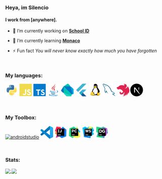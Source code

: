 ### Heya, im Silencio

#### I work from [anywhere].

- 🔭 I’m currently working on **[School ID](https://schoolid.de)**

- 🌱 I’m currently learning **[Monaco](https://microsoft.github.io/monaco-editor)**

- ⚡ Fun fact *You will never know exactly how much you have forgotten*

<br/>

### My languages:

<p> 
  <a href="https://www.python.org" target="_blank" rel="noreferrer"> <img src="https://raw.githubusercontent.com/devicons/devicon/master/icons/python/python-original.svg" alt="python" width="40" height="40"/></a> 
  <a href="https://en.wikipedia.org/wiki/JavaScript" target="_blank" rel="noreferrer"> <img src="https://raw.githubusercontent.com/devicons/devicon/refs/heads/master/icons/javascript/javascript-plain.svg" alt="javascript" width="40" height="40"/></a> 
  <a href="https://www.typescriptlang.org/" target="_blank" rel="noreferrer"> <img src="https://raw.githubusercontent.com/devicons/devicon/refs/heads/master/icons/typescript/typescript-plain.svg" alt="typescript" width="40" height="40"/></a> 
  <a href="https://www.java.com" target="_blank" rel="noreferrer"> <img src="https://raw.githubusercontent.com/devicons/devicon/master/icons/java/java-original.svg" alt="java" width="40" height="40"/></a> 
  <a href="https://dart.dev" target="_blank" rel="noreferrer"> <img src="https://raw.githubusercontent.com/devicons/devicon/master/icons/dart/dart-original.svg" alt="dart" width="40" height="40"/></a> 
  <a href="https://flutter.dev" target="_blank" rel="noreferrer"> <img src="https://raw.githubusercontent.com/devicons/devicon/master/icons/flutter/flutter-original.svg" alt="flutter" width="40" height="40"/></a> 
  <a href="https://www.linux.org/" target="_blank" rel="noreferrer"> <img src="https://raw.githubusercontent.com/devicons/devicon/master/icons/linux/linux-original.svg" alt="linux" width="40" height="40"/></a> 
  <a href="https://www.mysql.com/" target="_blank" rel="noreferrer"> <img src="https://raw.githubusercontent.com/devicons/devicon/master/icons/mysql/mysql-original.svg" alt="mysql" width="40" height="40"/></a> 
  <a href="https://nestjs.com/" target="_blank" rel="noreferrer"> <img src="https://raw.githubusercontent.com/devicons/devicon/master/icons/nestjs/nestjs-original.svg" alt="nestjs" width="40" height="40"/></a> 
  <a href="https://nextjs.org/" target="_blank" rel="noreferrer"> <img src="https://raw.githubusercontent.com/devicons/devicon/master/icons/nextjs/nextjs-original.svg" alt="nextjs" width="40" height="40"/></a> 
</p>

<br/>

### My Toolbox:

<p> 
  <a href="https://developer.android.com/studio" target="_blank" rel="noreferrer"> <img src="https://upload.wikimedia.org/wikipedia/commons/thumb/c/c1/Android_Studio_icon_%282023%29.svg/192px-Android_Studio_icon_%282023%29.svg.png" alt="androidstudio" width="40" height="40"/></a> 
  <a href="https://code.visualstudio.com/" target="_blank" rel="noreferrer"> <img src="https://raw.githubusercontent.com/devicons/devicon/master/icons/vscode/vscode-original.svg" alt="vscode" width="40" height="40"/></a> 
  <a href="https://www.jetbrains.com/idea/" target="_blank" rel="noreferrer"> <img src="https://raw.githubusercontent.com/devicons/devicon/master/icons/intellij/intellij-original.svg" alt="intellij" width="40" height="40"/></a> 
  <a href="https://www.jetbrains.com/pycharm/" target="_blank" rel="noreferrer"> <img src="https://raw.githubusercontent.com/devicons/devicon/master/icons/pycharm/pycharm-original.svg" alt="pycharm" width="40" height="40"/></a> 
  <a href="https://www.jetbrains.com/webstorm/" target="_blank" rel="noreferrer"> <img src="https://raw.githubusercontent.com/devicons/devicon/master/icons/webstorm/webstorm-original.svg" alt="pycharm" width="40" height="40"/></a> 
  <a href="https://www.jetbrains.com/datagrip/" target="_blank" rel="noreferrer"> <img src="https://raw.githubusercontent.com/devicons/devicon/master/icons/datagrip/datagrip-original.svg" alt="pycharm" width="40" height="40"/></a> 
</p>

<br/>

### Stats:

<a href="https://devlencio.net">
  <img height=200 align="center" src="https://silencio-readme-stats.vercel.app/api?username=s1lencio&show_icons=true&theme=github_dark&hide_border=true&hide_title=true&include_all_commits=true&hide_rank=true" />
</a>
<a href="https://devlencio.net">
  <img height=200 align="center" src="https://silencio-readme-stats.vercel.app/api/top-langs/?username=s1lencio&theme=github_dark&hide_border=true&layout=donut&hide_title=true&exclude_repo=readme-stats" />
</a>
